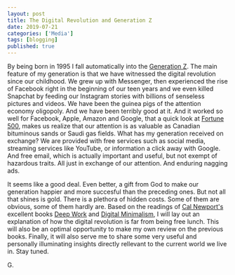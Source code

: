 ```yaml
---
layout: post
title: The Digital Revolution and Generation Z
date: 2019-07-21
categories: ['Media']
tags: [blogging]
published: true
---
```


By being born in 1995 I fall automatically into the [Generation Z](https://en.wikipedia.org/wiki/Generation_Z). The main feature of my generation is that we have witnessed the digital revolution since our childhood. We grew up with Messenger, then experienced the rise of Facebook right in the beginning of our teen years and we even killed Snapchat by feeding our Instagram stories with billions of senseless pictures and videos. We have been the guinea pigs of the attention economy oligopoly. And we have been terribly good at it. And it worked so well for Facebook, Apple, Amazon and Google, that a quick look at [Fortune 500](https://fortune.com/fortune500/2019/search/?franchisepreview=true), makes us realize that our attention is as valuable as Canadian bituminous sands or Saudi gas fields. What has my generation received on exchange? We are provided with free services such as social media, streaming services like YouTube, or information a click away with Google. And free email, which is actually important and useful, but not exempt of hazardous traits. All just in exchange of our attention. And enduring nagging ads.

It seems like a good deal. Even better, a gift from God to make our generation happier and more succesful than the preceding ones. But not all that shines is gold. There is a plethora of hidden costs. Some of them are obvious, some of them hardly are. Based on the readings of [Cal Newport's](http://www.calnewport.com/about/) excellent books [Deep Work](http://www.calnewport.com/books/deep-work/) and [Digital Minimalism](http://www.calnewport.com/books/digital-minimalism/), I will lay out an explanation of how the digital revolution is far from being free lunch. This will also be an optimal opportunity to make my own review on the previous books. Finally, it will also serve me to share some very useful and personally illuminating insights directly rellevant to the current world we live in. Stay tuned.

G.


